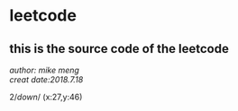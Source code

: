 # leetcode
this is the source code of the leetcode
---
*author: mike meng*\
*creat date:2018.7.18*



2/*down*/
(x:27,y:46)